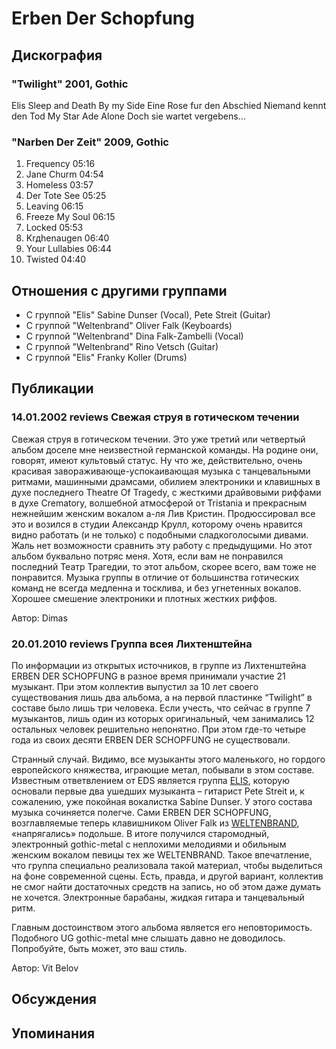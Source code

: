 # Erben Der Schopfung



## Дискография

### "Twilight" 2001, Gothic

Elis
Sleep and Death
By my Side
Eine Rose fur den Abschied
Niemand kennt den Tod
My Star
Ade
Alone
Doch sie wartet vergebens... 



### "Narben Der Zeit" 2009, Gothic

1. Frequency 05:16 
2. Jane Churm 04:54 
3. Homeless 03:57 
4. Der Tote See 05:25 
5. Leaving 06:15
6. Freeze My Soul 06:15 
7. Locked 05:53 
8. Krдhenaugen 06:40
9. Your Lullabies 06:44 
10. Twisted 04:40 


## Отношения с другими группами

* C группой "Elis" Sabine Dunser (Vocal), Pete Streit (Guitar)
* C группой "Weltenbrand" Oliver Falk (Keyboards)
* C группой "Weltenbrand" Dina Falk-Zambelli (Vocal)
* C группой "Weltenbrand" Rino Vetsch (Guitar)
* C группой "Elis" Franky Koller (Drums)

## Публикации

### 14.01.2002 reviews Свежая струя в готическом течении

<p>Свежая струя в готическом течении. Это уже третий или четвертый альбом доселе мне неизвестной германской команды. На родине они, говорят, имеют культовый статус. Ну что же, действительно, очень красивая завораживающе-успокаивающая музыка с танцевальными ритмами, машинными драмсами, обилием электроники и клавишных в духе последнего Theatre Of Tragedy, с жесткими драйвовыми риффами в духе Crematory, волшебной атмосферой от Tristania и прекрасным нежнейшим женским вокалом а-ля Лив Кристин. Продюссировал все это и возился в студии Александр Крулл, которому очень нравится видно работать (и не только) с подобными сладкоголосыми дивами. Жаль нет возможности сравнить эту работу с предыдущими. Но этот альбом буквально потряс меня. Хотя, если вам не понравился последний Театр Трагедии, то этот альбом, скорее всего, вам тоже не понравится. Музыка группы в отличие от большинства готических команд не всегда медленна и тосклива, и без угнетенных вокалов. Хорошее смешение электроники и плотных жестких риффов.</p>

Автор: Dimas

### 20.01.2010 reviews Группа всея Лихтенштейна

<P>По информации из открытых источников, в группе из Лихтенштейна ERBEN DER SCHOPFUNG в разное время принимали участие 21 музыкант. При этом коллектив выпустил за 10 лет своего существования лишь два альбома, а на первой пластинке “Twilight” в составе было лишь три человека. Если учесть, что сейчас в группе 7 музыкантов, лишь один из которых оригинальный, чем занимались 12 остальных человек решительно непонятно. При этом где-то четыре года из своих десяти ERBEN DER SCHOPFUNG не существовали.</P>
<P>Странный случай. Видимо, все музыканты этого маленького, но гордого европейского княжества, играющие метал, побывали в этом составе. Известным ответвлением от EDS является группа <A href="/ru/band/elis/">ELIS</A>, которую основали первые два ушедших музыканта – гитарист Pete Streit и, к сожалению, уже покойная вокалистка Sabine Dunser. У этого состава музыка сочиняется полегче. Сами ERBEN DER SCHOPFUNG, возглавляемые теперь клавишником Oliver Falk из <A href="/ru/band/weltenbrand/">WELTENBRAND</A>, «напрягались» подольше. В итоге получился старомодный, электронный gothic-metal с неплохими мелодиями и обильным женским вокалом певицы тех же WELTENBRAND. Такое впечатление, что группа специально реализовала такой материал, чтобы выделиться на фоне современной сцены. Есть, правда, и другой вариант, коллектив не смог найти достаточных средств на запись, но об этом даже думать не хочется. Электронные барабаны, жидкая гитара и танцевальный ритм.</P>
<P>Главным достоинством этого альбома является его неповторимость. Подобного UG gothic-metal мне слышать давно не доводилось. Попробуйте, быть может, это ваш стиль.</P>
Автор: Vit Belov


## Обсуждения


## Упоминания

